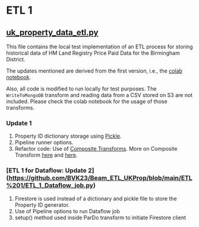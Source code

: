 # ETL 1

## [uk_property_data_etl.py](https://github.com/BVK23/Beam_ETL_UKProp/blob/main/ETL%201/uk_property_data_etl.py)
This file contains the local test implementation of an ETL process for storing historical data of HM Land Registry Price Paid Data for the Birmingham District.

The updates mentioned are derived from the first version, i.e., the [colab notebook](https://github.com/BVK23/Beam_ETL_UKProp/blob/main/Apache_Beam_ETL_Pipeline_UK_Property_Data.ipynb).

Also, all code is modified to run locally for test purposes. The `WriteToMongoDB` transform and reading data from a CSV stored on S3 are not included. Please check the colab notebook for the usage of those transforms.

### Update 1
1. Property ID dictionary storage using [Pickle](https://github.com/BVK23/Beam_ETL_UKProp/blob/main/ETL%201/uk_property_data_etl.py#L221).
2. Pipeline runner options.
3. Refactor code: Use of [Composite Transforms](https://github.com/BVK23/Beam_ETL_UKProp/blob/main/ETL%201/uk_property_data_etl.py#L179). 
More on Composite Transform [here](https://www.linkedin.com/feed/update/urn:li:activity:7074415159854669824/) and [here](https://beam.apache.org/documentation/programming-guide/#composite-transforms). 

### [ETL 1 for Dataflow:  Update 2] (https://github.com/BVK23/Beam_ETL_UKProp/blob/main/ETL%201/ETL_1_Dataflow_job.py)
1. Firestore is used instead of a dictionary and pickle file to store the Property ID generator.
2. Use of Pipeline options to run Dataflow job
3. setup() method used inside ParDo transform to initiate Firestore client


